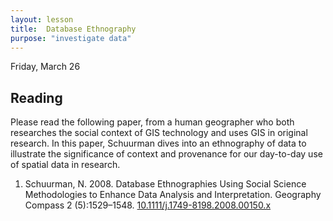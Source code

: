 ```yaml
---
layout: lesson
title:  Database Ethnography
purpose: "investigate data"
---
```


Friday, March 26

## Reading

Please read the following paper, from a human geographer who both researches the social context of GIS technology and uses GIS in original research. In this paper, Schuurman dives into an ethnography of data to illustrate the significance of context and provenance for our day-to-day use of spatial data in research.

  1. Schuurman, N. 2008. Database Ethnographies Using Social Science Methodologies to Enhance Data Analysis and Interpretation. Geography Compass 2 (5):1529–1548. [10.1111/j.1749-8198.2008.00150.x](http://dx.doi.org/10.1111/j.1749-8198.2008.00150.x)
  
